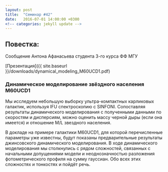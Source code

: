 ```yaml
---
layout: post
title:  "Семинар #42"
date:   2016-07-01 14:00:00 +0300
<!-- categories: jekyll update -->
---
```

## Повестка: 
Сообщение Антона Афанасьева студента 3-го курса ФФ МГУ

[Презентация]({{ site.baseurl  }}/downloads/dynamical_modeling_М60UCD1.pdf)

### Динамическое моделирование звёздного населения M60UCD1 

Мы исследуем небольшую выборку ультра-компактных карликовых галактик,
используя IFU спектроскопию c SINFONI. Сопоставляя результаты динамического
моделирования с полученными данными по скоростям и дисперсиям, можно оценить
массу черной дыры (если она имеется) и отношение M/L звездного населения.

В докладе на примере галактики М60UCD1, для которой перечисленные параметры
уже известны, будут показаны предварительные результаты джинсовского
динамического моделирования. В ходе динамического моделирования мы столкнулись
с рядом сложностей, связанных с начальными допущениями модели и
неоднозначностью разложения фотометрического профиля на сумму гауссиан. Обо
всех этих сложностях и тонкостях и пойдёт речь.

